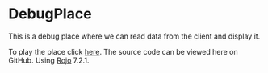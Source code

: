 # DebugPlace

This is a debug place where we can read data from the client and display it.

To play the place click [here](https://rblx.games/12454001000).
The source code can be viewed here on GitHub.
Using [Rojo](https://github.com/rojo-rbx/rojo) 7.2.1.
